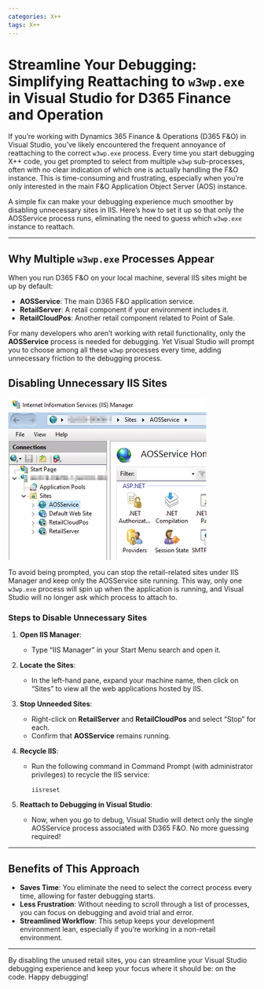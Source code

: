 ```yaml
---
categories: X++
tags: X++
---
```

# Streamline Your Debugging: Simplifying Reattaching to `w3wp.exe` in Visual Studio for D365 Finance and Operation

If you’re working with Dynamics 365 Finance & Operations (D365 F&O) in Visual Studio, you’ve likely encountered the frequent annoyance of reattaching to the correct `w3wp.exe` process. Every time you start debugging X++ code, you get prompted to select from multiple `w3wp` sub-processes, often with no clear indication of which one is actually handling the F&O instance. This is time-consuming and frustrating, especially when you’re only interested in the main F&O Application Object Server (AOS) instance.

A simple fix can make your debugging experience much smoother by disabling unnecessary sites in IIS. Here’s how to set it up so that only the AOSService process runs, eliminating the need to guess which `w3wp.exe` instance to reattach.

---

## Why Multiple `w3wp.exe` Processes Appear

When you run D365 F&O on your local machine, several IIS sites might be up by default:
- **AOSService**: The main D365 F&O application service.
- **RetailServer**: A retail component if your environment includes it.
- **RetailCloudPos**: Another retail component related to Point of Sale.

For many developers who aren’t working with retail functionality, only the **AOSService** process is needed for debugging. Yet Visual Studio will prompt you to choose among all these `w3wp` processes every time, adding unnecessary friction to the debugging process.

## Disabling Unnecessary IIS Sites

![context helper](/img/posts/iis-disabled-sites.png)

To avoid being prompted, you can stop the retail-related sites under IIS Manager and keep only the AOSService site running. This way, only one `w3wp.exe` process will spin up when the application is running, and Visual Studio will no longer ask which process to attach to.

### Steps to Disable Unnecessary Sites

1. **Open IIS Manager**:
   - Type “IIS Manager” in your Start Menu search and open it.

2. **Locate the Sites**:
   - In the left-hand pane, expand your machine name, then click on “Sites” to view all the web applications hosted by IIS.

3. **Stop Unneeded Sites**:
   - Right-click on **RetailServer** and **RetailCloudPos** and select “Stop” for each.
   - Confirm that **AOSService** remains running.

4. **Recycle IIS**:
   - Run the following command in Command Prompt (with administrator privileges) to recycle the IIS service:
     ```shell
     iisreset
     ```

5. **Reattach to Debugging in Visual Studio**:
   - Now, when you go to debug, Visual Studio will detect only the single AOSService process associated with D365 F&O. No more guessing required!

---

## Benefits of This Approach

- **Saves Time**: You eliminate the need to select the correct process every time, allowing for faster debugging starts.
- **Less Frustration**: Without needing to scroll through a list of processes, you can focus on debugging and avoid trial and error.
- **Streamlined Workflow**: This setup keeps your development environment lean, especially if you’re working in a non-retail environment.

---

By disabling the unused retail sites, you can streamline your Visual Studio debugging experience and keep your focus where it should be: on the code. Happy debugging!
